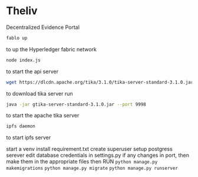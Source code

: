 # Theliv
Decentralized Evidence Portal

```bash
fablo up
```
to up the Hyperledger fabric network

```bash
node index.js
```
to start the api server

```bash
wget https://dlcdn.apache.org/tika/3.1.0/tika-server-standard-3.1.0.jar
```
to download tika server run 
```bash
java -jar gtika-server-standard-3.1.0.jar --port 9998
```
to start the apache tika server

```bash
ipfs daemon
```
to start ipfs server

start a venv
install requirement.txt
create superuser
setup postgress serever
edit database credentials in settings.py
if any changes in port, then make them in the appropriate files
then RUN
`python manage.py makemigrations`
`python manage.py migrate`
`python manage.py runserver`
